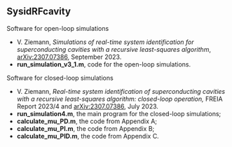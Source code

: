 ## SysidRFcavity

Software for open-loop simulations
  * V. Ziemann, *Simulations of real-time system identification for superconducting cavities with a recursive least-squares algorithm*, [arXiv:2307.07386](https://arxiv.org/abs/2309.01653), September 2023.
  * **run_simulation_v3_1.m**, code for the open-loop simulations.


Software for closed-loop simulations
  * V. Ziemann, *Real-time system identification of superconducting cavities with a recursive least-squares algorithm: closed-loop operation,* FREIA Report 2023/4 and [arXiv:2307.07386](https://arxiv.org/abs/2307.07386), July  2023.
  * **run_simulation4.m**, the main program for the closed-loop simulations;
  * **calculate_mu_PD.m**, the code from Appendix A;
  * **calculate_mu_PI.m**, the code from Appendix B;
  * **calculate_mu_PID.m**, the code from Appendix C.
